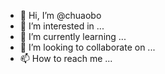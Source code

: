 - 👋 Hi, I’m @chuaobo
- 👀 I’m interested in ...
- 🌱 I’m currently learning ...
- 💞️ I’m looking to collaborate on ...
- 📫 How to reach me ...

<!---
chuaobo/chuaobo is a ✨ special ✨ repository because its `README.md` (this file) appears on your GitHub profile.
You can click the Preview link to take a look at your changes.
--->
